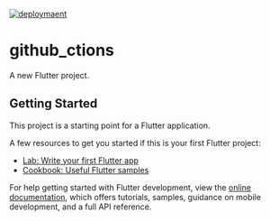 [![deploymaent](https://github.com/LuisDeLaValie/github_ctions/actions/workflows/pipeline.yaml/badge.svg)](https://github.com/LuisDeLaValie/github_ctions/actions/workflows/pipeline.yaml)


# github_ctions


A new Flutter project.

## Getting Started

This project is a starting point for a Flutter application.

A few resources to get you started if this is your first Flutter project:

- [Lab: Write your first Flutter app](https://docs.flutter.dev/get-started/codelab)
- [Cookbook: Useful Flutter samples](https://docs.flutter.dev/cookbook)

For help getting started with Flutter development, view the
[online documentation](https://docs.flutter.dev/), which offers tutorials,
samples, guidance on mobile development, and a full API reference.
